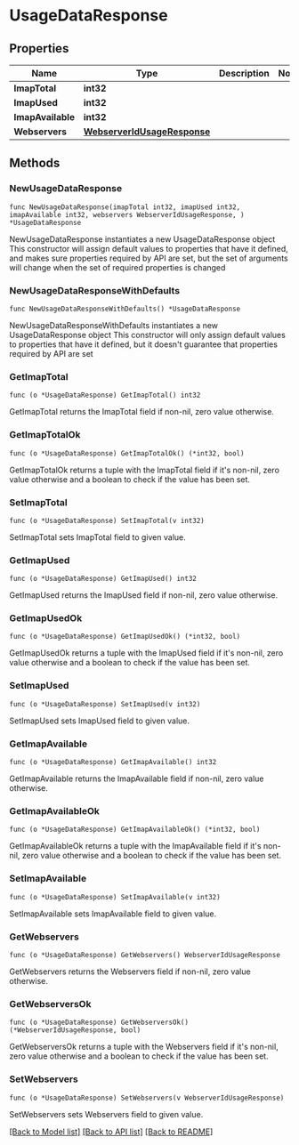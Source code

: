 # UsageDataResponse

## Properties

Name | Type | Description | Notes
------------ | ------------- | ------------- | -------------
**ImapTotal** | **int32** |  | 
**ImapUsed** | **int32** |  | 
**ImapAvailable** | **int32** |  | 
**Webservers** | [**WebserverIdUsageResponse**](WebserverIdUsageResponse.md) |  | 

## Methods

### NewUsageDataResponse

`func NewUsageDataResponse(imapTotal int32, imapUsed int32, imapAvailable int32, webservers WebserverIdUsageResponse, ) *UsageDataResponse`

NewUsageDataResponse instantiates a new UsageDataResponse object
This constructor will assign default values to properties that have it defined,
and makes sure properties required by API are set, but the set of arguments
will change when the set of required properties is changed

### NewUsageDataResponseWithDefaults

`func NewUsageDataResponseWithDefaults() *UsageDataResponse`

NewUsageDataResponseWithDefaults instantiates a new UsageDataResponse object
This constructor will only assign default values to properties that have it defined,
but it doesn't guarantee that properties required by API are set

### GetImapTotal

`func (o *UsageDataResponse) GetImapTotal() int32`

GetImapTotal returns the ImapTotal field if non-nil, zero value otherwise.

### GetImapTotalOk

`func (o *UsageDataResponse) GetImapTotalOk() (*int32, bool)`

GetImapTotalOk returns a tuple with the ImapTotal field if it's non-nil, zero value otherwise
and a boolean to check if the value has been set.

### SetImapTotal

`func (o *UsageDataResponse) SetImapTotal(v int32)`

SetImapTotal sets ImapTotal field to given value.


### GetImapUsed

`func (o *UsageDataResponse) GetImapUsed() int32`

GetImapUsed returns the ImapUsed field if non-nil, zero value otherwise.

### GetImapUsedOk

`func (o *UsageDataResponse) GetImapUsedOk() (*int32, bool)`

GetImapUsedOk returns a tuple with the ImapUsed field if it's non-nil, zero value otherwise
and a boolean to check if the value has been set.

### SetImapUsed

`func (o *UsageDataResponse) SetImapUsed(v int32)`

SetImapUsed sets ImapUsed field to given value.


### GetImapAvailable

`func (o *UsageDataResponse) GetImapAvailable() int32`

GetImapAvailable returns the ImapAvailable field if non-nil, zero value otherwise.

### GetImapAvailableOk

`func (o *UsageDataResponse) GetImapAvailableOk() (*int32, bool)`

GetImapAvailableOk returns a tuple with the ImapAvailable field if it's non-nil, zero value otherwise
and a boolean to check if the value has been set.

### SetImapAvailable

`func (o *UsageDataResponse) SetImapAvailable(v int32)`

SetImapAvailable sets ImapAvailable field to given value.


### GetWebservers

`func (o *UsageDataResponse) GetWebservers() WebserverIdUsageResponse`

GetWebservers returns the Webservers field if non-nil, zero value otherwise.

### GetWebserversOk

`func (o *UsageDataResponse) GetWebserversOk() (*WebserverIdUsageResponse, bool)`

GetWebserversOk returns a tuple with the Webservers field if it's non-nil, zero value otherwise
and a boolean to check if the value has been set.

### SetWebservers

`func (o *UsageDataResponse) SetWebservers(v WebserverIdUsageResponse)`

SetWebservers sets Webservers field to given value.



[[Back to Model list]](../README.md#documentation-for-models) [[Back to API list]](../README.md#documentation-for-api-endpoints) [[Back to README]](../README.md)



